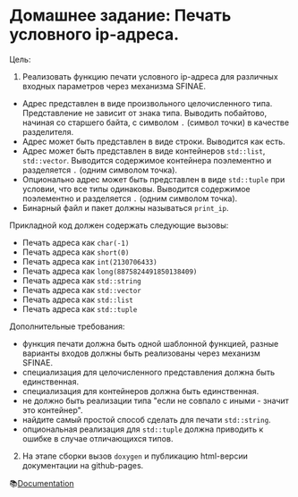 # Домашнее задание: Печать условного ip-адреса.

Цель:
1. Реализовать функцию печати условного ip-адреса для различных входных параметров через механизма SFINAE.
- Адрес представлен в виде произвольного целочисленного типа. Представление не зависит от знака типа. Выводить побайтово, начиная со старшего байта, с символом `.` (символ точки) в качестве разделителя.
- Адрес может быть представлен в виде строки. Выводится как есть.
- Адрес может быть представлен в виде контейнеров `std::list`, `std::vector`. Выводится содержимое контейнера поэлементно и разделяется `.` (одним символом точка).
- Опционально адрес может быть представлен в виде `std::tuple` при условии, что все типы одинаковы. Выводится содержимое поэлементно и разделяется `.` (одним символом точка).
- Бинарный файл и пакет должны называться `print_ip`.

Прикладной код должен содержать следующие вызовы: 
- Печать адреса как `char(-1)` 
- Печать адреса как `short(0)` 
- Печать адреса как `int(2130706433)` 
- Печать адреса как `long(8875824491850138409)` 
- Печать адреса как `std::string` 
- Печать адреса как `std::vector` 
- Печать адреса как `std::list` 
- Печать адреса как `std::tuple`

Дополнительные требования: 
- функция печати должна быть одной шаблонной функцией, разные варианты входов должны быть реализованы через механизм SFINAE.
- специализация для целочисленного представления должна быть единственная.
- специализация для контейнеров должна быть единственная.
- не должно быть реализации типа "если не совпало с иными - значит это контейнер".
- найдите самый простой способ сделать для печати `std::string`.
- опциональная реализация для `std::tuple` должна приводить к ошибке в случае отличающихся типов.

2. На этапе сборки вызов `doxygen` и публикацию html-версии документации на github-pages.

📚[Documentation](https://den-git-cpp.github.io/OTUS-CPP-Professional-HomeWork_4/)
